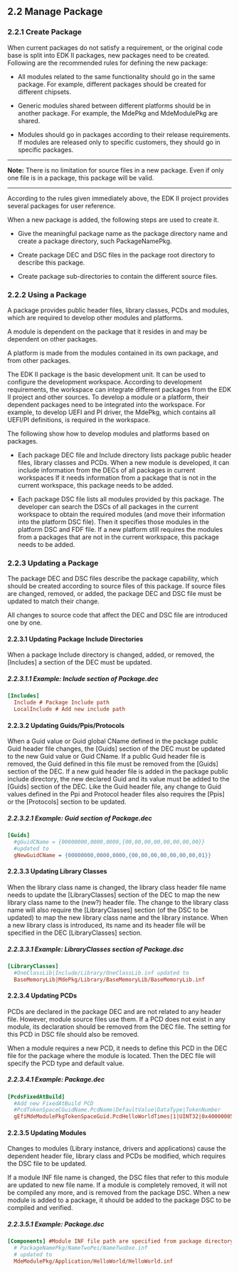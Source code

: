 <!--- @file
  2.2 Manage Package

  Copyright (c) 2010-2018, Intel Corporation. All rights reserved.<BR>

  Redistribution and use in source (original document form) and 'compiled'
  forms (converted to PDF, epub, HTML and other formats) with or without
  modification, are permitted provided that the following conditions are met:

  1) Redistributions of source code (original document form) must retain the
     above copyright notice, this list of conditions and the following
     disclaimer as the first lines of this file unmodified.

  2) Redistributions in compiled form (transformed to other DTDs, converted to
     PDF, epub, HTML and other formats) must reproduce the above copyright
     notice, this list of conditions and the following disclaimer in the
     documentation and/or other materials provided with the distribution.

  THIS DOCUMENTATION IS PROVIDED BY TIANOCORE PROJECT "AS IS" AND ANY EXPRESS OR
  IMPLIED WARRANTIES, INCLUDING, BUT NOT LIMITED TO, THE IMPLIED WARRANTIES OF
  MERCHANTABILITY AND FITNESS FOR A PARTICULAR PURPOSE ARE DISCLAIMED. IN NO
  EVENT SHALL TIANOCORE PROJECT  BE LIABLE FOR ANY DIRECT, INDIRECT, INCIDENTAL,
  SPECIAL, EXEMPLARY, OR CONSEQUENTIAL DAMAGES (INCLUDING, BUT NOT LIMITED TO,
  PROCUREMENT OF SUBSTITUTE GOODS OR SERVICES; LOSS OF USE, DATA, OR PROFITS;
  OR BUSINESS INTERRUPTION) HOWEVER CAUSED AND ON ANY THEORY OF LIABILITY,
  WHETHER IN CONTRACT, STRICT LIABILITY, OR TORT (INCLUDING NEGLIGENCE OR
  OTHERWISE) ARISING IN ANY WAY OUT OF THE USE OF THIS DOCUMENTATION, EVEN IF
  ADVISED OF THE POSSIBILITY OF SUCH DAMAGE.

-->

## 2.2 Manage Package

### 2.2.1 Create Package

When current packages do not satisfy a requirement, or the original code base
is split into EDK II packages, new packages need to be created. Following are
the recommended rules for defining the new package:

* All modules related to the same functionality should go in the same package.
  For example, different packages should be created for different chipsets.

* Generic modules shared between different platforms should be in another
  package. For example, the MdePkg and MdeModulePkg are shared.

* Modules should go in packages according to their release requirements. If
  modules are released only to specific customers, they should go in specific
  packages.

**********
**Note:** There is no limitation for source files in a new package. Even if
only one file is in a package, this package will be valid.
**********

According to the rules given immediately above, the EDK II project provides
several packages for user reference.

When a new package is added, the following steps are used to create it.

* Give the meaningful package name as the package directory name and create a
  package directory, such PackageNamePkg.

* Create package DEC and DSC files in the package root directory to describe
  this package.

* Create package sub-directories to contain the different source files.

### 2.2.2 Using a Package

A package provides public header files, library classes, PCDs and modules,
which are required to develop other modules and platforms.

A module is dependent on the package that it resides in and may be dependent on
other packages.

A platform is made from the modules contained in its own package, and from
other packages.

The EDK II package is the basic development unit. It can be used to configure
the development workspace. According to development requirements, the workspace
can integrate different packages from the EDK II project and other sources. To
develop a module or a platform, their dependent packages need to be integrated
into the workspace. For example, to develop UEFI and PI driver, the MdePkg,
which contains all UEFI/PI definitions, is required in the workspace.

The following show how to develop modules and platforms based on packages.

* Each package DEC file and Include directory lists package public header
  files, library classes and PCDs. When a new module is developed, it can
  include information from the DECs of all packages in current workspaces If it
  needs information from a package that is not in the current workspace, this
  package needs to be added.

* Each package DSC file lists all modules provided by this package. The
  developer can search the DSCs of all packages in the current workspace to
  obtain the required modules (and move their information into the platform DSC
  file). Then it specifies those modules in the platform DSC and FDF file. If a
  new platform still requires the modules from a packages that are not in the
  current workspace, this package needs to be added.

### 2.2.3 Updating a Package

The package DEC and DSC files describe the package capability, which should be
created according to source files of this package. If source files are changed,
removed, or added, the package DEC and DSC file must be updated to match their
change.

All changes to source code that affect the DEC and DSC file are introduced one
by one.

#### 2.2.3.1 Updating Package Include Directories

When a package Include directory is changed, added, or removed, the [Includes]
a section of the DEC must be updated.

##### 2.2.3.1.1 Example: Include section of Package.dec

```ini
[Includes]
  Include # Package Include path
  LocalInclude # Add new include path
```

#### 2.2.3.2 Updating Guids/Ppis/Protocols

When a Guid value or Guid global CName defined in the package public Guid
header file changes, the [Guids] section of the DEC must be updated to the new
Guid value or Guid CName. If a public Guid header file is removed, the Guid
defined in this file must be removed from the [Guids] section of the DEC. If a
new guid header file is added in the package public include directory, the new
declared Guid and its value must be added to the [Guids] section of the DEC.
Like the Guid header file, any change to Guid values defined in the Ppi and
Protocol header files also requires the [Ppis] or the [Protocols] section to be
updated.

##### 2.2.3.2.1 Example: Guid section of Package.dec

```ini
[Guids]
  #gGuidCName = {00000000,0000,0000,{00,00,00,00,00,00,00,00}}
  #updated to
  gNewGuidCName = {00000000,0000,0000,{00,00,00,00,00,00,00,01}}
```

#### 2.2.3.3 Updating Library Classes

When the library class name is changed, the library class header file name
needs to update the [LibraryClasses] section of the DEC to map the new library
class name to the (new?) header file. The change to the library class name will
also require the [LibraryClasses] section (of the DSC to be updated) to map the
new library class name and the library instance. When a new library class is
introduced, its name and its header file will be specified in the DEC
[LibraryClasses] section.

##### 2.2.3.3.1 Example: LibraryClasses section of Package.dsc

```ini
[LibraryClasses]
  #OneClassLib|Include/Library/OneClassLib.inf updated to
  BaseMemoryLib|MdePkg/Library/BaseMemoryLib/BaseMemoryLib.inf
```

#### 2.2.3.4 Updating PCDs

PCDs are declared in the package DEC and are not related to any header file.
However, module source files use them. If a PCD does not exist in any module,
its declaration should be removed from the DEC file. The setting for this PCD
in DSC file should also be removed.

When a module requires a new PCD, it needs to define this PCD in the DEC file
for the package where the module is located. Then the DEC file will specify the
PCD type and default value.

##### 2.2.3.4.1 Example: Package.dec

```ini
[PcdsFixedAtBuild]
  #Add new FixedAtBuild PCD
  #PcdTokenSpaceCGuidName.PcdName|DefaultValue|DataType|TokenNumber
  gEfiMdeModulePkgTokenSpaceGuid.PcdHelloWorldTimes|1|UINT32|0x40000005
```

#### 2.2.3.5 Updating Modules

Changes to modules (Library instance, drivers and applications) cause the
dependent header file, library class and PCDs be modified, which requires the
DSC file to be updated.

If a module INF file name is changed, the DSC files that refer to this module
are updated to new file name. If a module is completely removed, it will not be
compiled any more, and is removed from the package DSC. When a new module is
added to a package, it should be added to the package DSC to be compiled and
verified.

##### 2.2.3.5.1 Example: Package.dsc

```ini
[Components] #Module INF file path are specified from package directory.
  # PackageNamePkg/NameTwoPei/NameTwoDxe.inf
  # updated to
  MdeModulePkg/Application/HelloWorld/HelloWorld.inf
```
